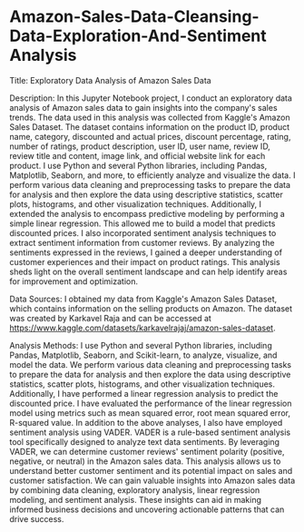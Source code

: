 # Amazon-Sales-Data-Cleansing-Data-Exploration-And-Sentiment Analysis

Title: 
Exploratory Data Analysis of Amazon Sales Data

Description:
In this Jupyter Notebook project, I conduct an exploratory data analysis of Amazon sales data to gain insights into the company's sales trends. The data used in this analysis was collected from Kaggle's Amazon Sales Dataset. The dataset contains information on the product ID, product name, category, discounted and actual prices, discount percentage, rating, number of ratings, product description, user ID, user name, review ID, review title and content, image link, and official website link for each product. I use Python and several Python libraries, including Pandas, Matplotlib, Seaborn, and more, to efficiently analyze and visualize the data. I perform various data cleaning and preprocessing tasks to prepare the data for analysis and then explore the data using descriptive statistics, scatter plots, histograms, and other visualization techniques.
Additionally, I extended the analysis to encompass predictive modeling by performing a simple linear regression. This allowed me to build a model that predicts discounted prices. I also incorporated sentiment analysis techniques to extract sentiment information from customer reviews. By analyzing the sentiments expressed in the reviews, I gained a deeper understanding of customer experiences and their impact on product ratings. This analysis sheds light on the overall sentiment landscape and can help identify areas for improvement and optimization.

Data Sources:
I obtained my data from Kaggle's Amazon Sales Dataset, which contains information on the selling products on Amazon. The dataset was created by Karkavel Raja and can be accessed at https://www.kaggle.com/datasets/karkavelrajaj/amazon-sales-dataset.

Analysis Methods:
I use Python and several Python libraries, including Pandas, Matplotlib, Seaborn, and Scikit-learn, to analyze, visualize, and model the data. We perform various data cleaning and preprocessing tasks to prepare the data for analysis and then explore the data using descriptive statistics, scatter plots, histograms, and other visualization techniques. Additionally, I have performed a linear regression analysis to predict the discounted price. I have evaluated the performance of the linear regression model using metrics such as mean squared error, root mean squared error, R-squared value.
In addition to the above analyses, I also have employed sentiment analysis using VADER. VADER is a rule-based sentiment analysis tool specifically designed to analyze text data sentiments. By leveraging VADER, we can determine customer reviews' sentiment polarity (positive, negative, or neutral) in the Amazon sales data. This analysis allows us to understand better customer sentiment and its potential impact on sales and customer satisfaction.
We can gain valuable insights into Amazon sales data by combining data cleaning, exploratory analysis, linear regression modeling, and sentiment analysis. These insights can aid in making informed business decisions and uncovering actionable patterns that can drive success.


